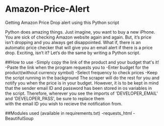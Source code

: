 # Amazon-Price-Alert


Getting Amazon Price Drop alert using this Python script


Python does amazing things. 
Just imagine, you want to buy a new iPhone. You are sick of checking Amazon website again and again. But, it’s price isn’t dropping and you always get disappointed.
What if, there is an automatic price checker that will give you an email alert if there is a price drop. Exciting, isn’t it? Let’s do the same by writing a Python script.


##How to use
-Simply copy the link of the product and your budget that's it!
-Paste the link when the program requests you to
-Enter budget for the product(without currency symbol)
-Select frequency to check prices
-Keep the script running in the background The scraper will do the rest for you and notify you when the price is in your budget. However, it is to be kept in mind that the sender   email ID and password has been stored in os variables in the script. Therefore, wherever you see the imports of 'DEVELOPER_EMAIL' and 'DEVELOPER_PASS', be sure to replace them   
  with the email ID you wish to recieve the notification from.


##Modules used (available in requirements.txt)
-requests_html
-BeautifulSoup

